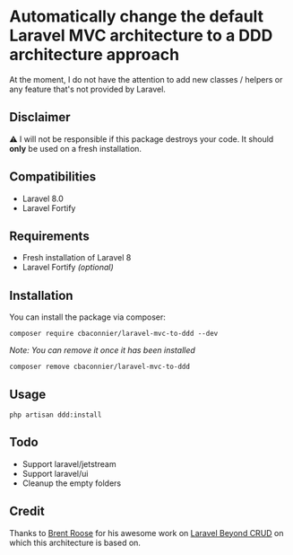 # Automatically change the default Laravel MVC architecture to a DDD architecture approach

At the moment, I do not have the attention to add new classes / helpers or any feature that's not provided by Laravel.


 ## Disclaimer
⚠️ I will not be responsible if this package destroys your code. 
It should **only** be used on a fresh installation.

## Compatibilities
 - Laravel 8.0
 - Laravel Fortify
  
## Requirements
  - Fresh installation of Laravel 8
  - Laravel Fortify  _(optional)_ 

## Installation
You can install the package via composer:

    composer require cbaconnier/laravel-mvc-to-ddd --dev

_Note: You can remove it once it has been installed_

    composer remove cbaconnier/laravel-mvc-to-ddd

## Usage

    php artisan ddd:install
  
  
## Todo
  - Support laravel/jetstream
  - Support laravel/ui
  - Cleanup the empty folders
 
## Credit
Thanks to [Brent Roose](https://github.com/brendt) for his awesome work 
on [Laravel Beyond CRUD](https://spatie.be/products/laravel-beyond-crud) 
on which this architecture is based on.

     
